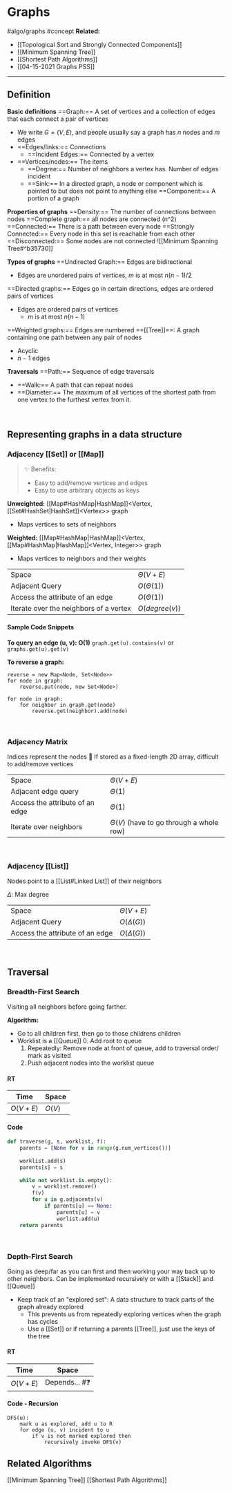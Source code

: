 # Graphs
#algo/graphs 
#concept
**Related:**
-  [[Topological Sort and Strongly Connected Components]] 
-  [[Minimum Spanning Tree]]
-  [[Shortest Path Algorithms]]
-  [[04-15-2021 Graphs PSS]]

---

## Definition
**Basic definitions**
==Graph:== A set of vertices and a collection of edges that each connect a pair of vertices 
- We write $G = (V, E)$, and people usually say a graph has $n$ nodes and $m$ edges
- ==Edges/links:== Connections
	- ==Incident Edges:== Connected by a vertex
- ==Vertices/nodes:== The items
	- ==Degree:== Number of neighbors a vertex has. Number of edges incident
	- ==Sink:== In a directed graph, a node or component which is pointed to but does not point to anything else
==Component:== A portion of a graph 

**Properties of graphs**
==Density:== The number of connections between nodes
==Complete graph:== all nodes are connected (n^2) 
==Connected:== There is a path between every node 
==Strongly Connected:== Every node in this set is reachable from each other
==Disconnected:== Some nodes are not connected
![[Minimum Spanning Tree#^b35730]]

**Types of graphs**
==Undirected Graph:== Edges are bidirectional 
- Edges are unordered pairs of vertices, $m$ is at most $n(n-1)/2$

==Directed graphs:== Edges go in certain directions, edges are ordered pairs of vertices
- Edges are ordered pairs of vertices
	- $m$ is at most $n(n-1)$

==Weighted graphs:== Edges are numbered
==[[Tree]]==: A graph containing one path between any pair of nodes
- Acyclic
- $n-1$ edges

**Traversals**
==Path:== Sequence of edge traversals
- ==Walk:== A path that can repeat nodes
- ==Diameter:== The maximum of all vertices of the shortest path from one vertex to the furthest vertex from it. 

<br/>


## Representing graphs in a data structure
### Adjacency [[Set]] or [[Map]]
>✨ Benefits:
> - Easy to add/remove vertices and edges
> - Easy to use arbitrary objects as keys 


**Unweighted:** [[Map#HashMap|HashMap]]<Vertex, [[Set#HashSet|HashSet]]\<Vertex>> graph
- Maps vertices to sets of neighbors

**Weighted:** [[Map#HashMap|HashMap]]<Vertex, [[Map#HashMap|HashMap]]\<Vertex, Integer>> graph
- Maps vertices to neighbors and their weights

|                                        |              |
| -------------------------------------- | ------------ |
| Space                                  | $\Theta(V+E)$  |
| Adjacent Query                         | $O(\Theta(1))$ |
| Access the attribute of an edge        | $O(\Theta(1))$ |
| Iterate over the neighbors of a vertex | $O(degree(v))$ |


#### Sample Code Snippets
**To query an edge (u, v): O(1)**
`graph.get(u).contains(v)` 
or `graphs.get(u).get(v)`

**To reverse a graph:**
```
reverse = new Map<Node, Set<Node>>
for node in graph:
	reverse.put(node, new Set<Node>)
	
for node in graph:
	for neighbor in graph.get(node)
		reverse.get(neighbor).add(node)
```

<br/>

### Adjacency Matrix 
Indices represent the nodes
📝 If stored as a fixed-length 2D array, difficult to add/remove vertices

|                                 |                                              |
| ------------------------------- | -------------------------------------------- |
| Space                           | $\Theta(V+E)$                                |
| Adjacent edge query             | $\Theta(1)$                                  |
| Access the attribute of an edge | $\Theta(1)$                                  |
| Iterate over neighbors          | $\Theta(V)$ (have to go through a whole row) |


<br/>

### Adjacency [[List]]
Nodes point to a [[List#Linked List]] of their neighbors

$\Delta$: Max degree

|                                 |              |
| ------------------------------- | ------------ |
| Space                           | $\Theta(V+E)$  |
| Adjacent Query                  | $O(\Delta(G))$ |
| Access the attribute of an edge | $O(\Delta(G))$ |

<br/>

## Traversal
### Breadth-First Search
Visiting all neighbors before going farther.

**Algorithm:**
- Go to all children first, then go to those childrens children
- Worklist is a [[Queue]]
	0. Add root to queue
	1. Repeatedly: Remove node at front of queue, add to traversal order/ mark as visited
	2. Push adjacent nodes into the worklist queue

#### RT
| Time       | Space  |
| ---------- | ------ |
| $O(V + E)$ | $O(V)$ |

#### Code
```Python
def traverse(g, s, worklist, f):
	parents = [None for v in range(g.num_vertices())]
	
	worklist.add(s)
	parents[s] = s
	
	while not worklist.is.empty():
		v = worklist.remove()
		f(v)
		for u in g.adjacents(v)
			if parents[u] == None:
				parents[u] = v
				worlist.add(u)
	return parents
```

<br/>

### Depth-First Search
Going as deep/far as you can first and then working your way back up to other neighbors. Can be implemented recursively or with a [[Stack]] and [[Queue]]

- Keep track of an "explored set": A data structure to track parts of the graph already explored
	- This prevents us from repeatedly exploring vertices when the graph has cycles
	- Use a [[Set]] or if returning a parents [[Tree]], just use the keys of the tree

#### RT
| Time       | Space          |
| ---------- | -------------- |
| $O(V + E)$ | Depends... #❓ |


#### Code - Recursion
```
DFS(u):
	mark u as explored, add u to R
	for edge (u, v) incident to u
		if v is not marked explored then 
			recursively invoke DFS(v)
```

## Related Algorithms
[[Minimum Spanning Tree]]
[[Shortest Path Algorithms]]
